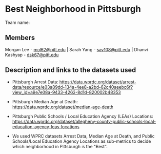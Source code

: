 # Best Neighborhood in Pittsburgh
Team name:  
## Members
Morgan Lee - mol62@pitt.edu | Sarah Yang - say108@pitt.edu | Dhanvi Kashyap - dsk67@pitt.edu
## Description and links to the datasets used
* Pittsburgh Arrest Data: https://data.wprdc.org/dataset/arrest-data/resource/e03a89dd-134a-4ee8-a2bd-62c40aeebc6f?view_id=a9e7e08a-9433-4263-8d1d-820002b48353
* Pittsburgh Median Age at Death: https://data.wprdc.org/dataset/median-age-death
* Pittsburgh Public Schools / Local Education Agency (LEAs) Locations: https://data.wprdc.org/dataset/allegheny-county-public-schools-local-education-agency-leas-locations

* We used WPRC datasets Arrest Data, Median Age at Death, and Public Schools/Local Education Agency Locations as sub-metrics to decide which neighborhood in Pittsburgh is the "Best".
